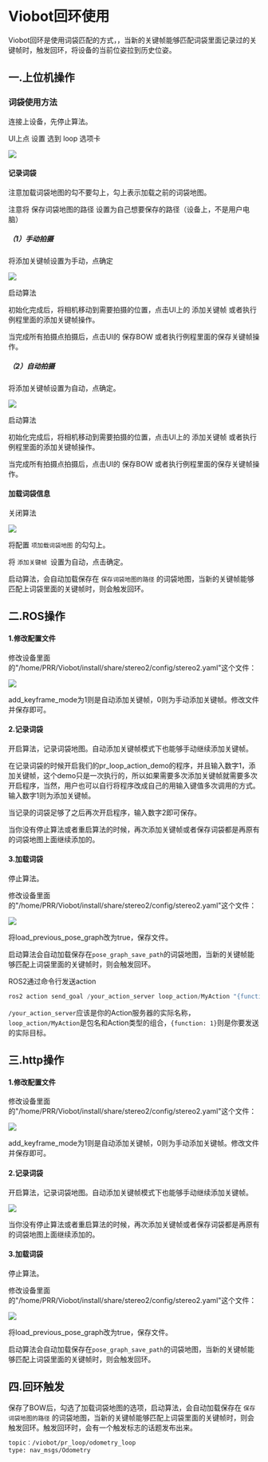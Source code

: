# Viobot回环使用

Viobot回环是使用词袋匹配的方式，，当新的关键帧能够匹配词袋里面记录过的关键帧时，触发回环，将设备的当前位姿拉到历史位姿。

## 一.上位机操作

### 词袋使用方法

连接上设备，先停止算法。

UI上点 设置 选到 loop 选项卡

![](image/image_zFip5xWMhj.png)

#### 记录词袋

注意加载词袋地图的勾不要勾上，勾上表示加载之前的词袋地图。

注意将 保存词袋地图的路径 设置为自己想要保存的路径（设备上，不是用户电脑）

##### （1）手动拍摄

将添加关键帧设置为手动，点确定

![](image/image_dlVKd9bP-Z.png)

启动算法

初始化完成后，将相机移动到需要拍摄的位置，点击UI上的 添加关键帧 或者执行例程里面的添加关键帧操作。

当完成所有拍摄点拍摄后，点击UI的 保存BOW 或者执行例程里面的保存关键帧操作。

##### （2）自动拍摄

将添加关键帧设置为自动，点确定。

![](image/image_Or8PqZswgg.png)

启动算法

初始化完成后，将相机移动到需要拍摄的位置，点击UI上的 添加关键帧 或者执行例程里面的添加关键帧操作。

当完成所有拍摄点拍摄后，点击UI的 保存BOW 或者执行例程里面的保存关键帧操作。

#### 加载词袋信息

关闭算法

![](image/image_Pu1UCRXH8d.png)

将配置 `项加载词袋地图` 的勾勾上。

将 `添加关键帧 `设置为自动，点击确定。

启动算法，会自动加载保存在 `保存词袋地图的路径` 的词袋地图，当新的关键帧能够匹配上词袋里面的关键帧时，则会触发回环。

## 二.ROS操作

#### 1.修改配置文件

修改设备里面的"/home/PRR/Viobot/install/share/stereo2/config/stereo2.yaml"这个文件：

![](image/image_K8ZeVGf7H_.png)

add\_keyframe\_mode为1则是自动添加关键帧，0则为手动添加关键帧。修改文件并保存即可。

#### 2.记录词袋

开启算法，记录词袋地图。自动添加关键帧模式下也能够手动继续添加关键帧。

在记录词袋的时候开启我们的pr\_loop\_action\_demo的程序，并且输入数字1，添加关键帧，这个demo只是一次执行的，所以如果需要多次添加关键帧就需要多次开启程序，当然，用户也可以自行将程序改成自己的用输入键值多次调用的方式。输入数字1则为添加关键帧。

当记录的词袋足够了之后再次开启程序，输入数字2即可保存。

当你没有停止算法或者重启算法的时候，再次添加关键帧或者保存词袋都是再原有的词袋地图上面继续添加的。

#### 3.加载词袋

停止算法。

修改设备里面的"/home/PRR/Viobot/install/share/stereo2/config/stereo2.yaml"这个文件：

![](image/image_E2nxNHmklv.png)

将load\_previous\_pose\_graph改为true，保存文件。

启动算法会自动加载保存在`pose_graph_save_path`的词袋地图，当新的关键帧能够匹配上词袋里面的关键帧时，则会触发回环。

ROS2通过命令行发送action

```c++
ros2 action send_goal /your_action_server loop_action/MyAction "{function: 1}"

```

`/your_action_server`应该是你的Action服务器的实际名称，`loop_action/MyAction`是包名和Action类型的组合，`{function: 1}`则是你要发送的实际目标。

## 三.http操作

#### 1.修改配置文件

修改设备里面的"/home/PRR/Viobot/install/share/stereo2/config/stereo2.yaml"这个文件：

![](image/image_K8ZeVGf7H_.png)

add\_keyframe\_mode为1则是自动添加关键帧，0则为手动添加关键帧。修改文件并保存即可。

#### 2.记录词袋

开启算法，记录词袋地图。自动添加关键帧模式下也能够手动继续添加关键帧。

![](image/image_a_5PKDcnIl.png)

当你没有停止算法或者重启算法的时候，再次添加关键帧或者保存词袋都是再原有的词袋地图上面继续添加的。

#### 3.加载词袋

停止算法。

修改设备里面的"/home/PRR/Viobot/install/share/stereo2/config/stereo2.yaml"这个文件：

![](image/image_E2nxNHmklv.png)

将load\_previous\_pose\_graph改为true，保存文件。

启动算法会自动加载保存在`pose_graph_save_path`的词袋地图，当新的关键帧能够匹配上词袋里面的关键帧时，则会触发回环。

## 四.回环触发

保存了BOW后，勾选了加载词袋地图的选项，启动算法，会自动加载保存在 `保存词袋地图的路径` 的词袋地图，当新的关键帧能够匹配上词袋里面的关键帧时，则会触发回环。触发回环时，会有一个触发标志的话题发布出来。

```Bash
topic：/viobot/pr_loop/odometry_loop
type: nav_msgs/Odometry
```
